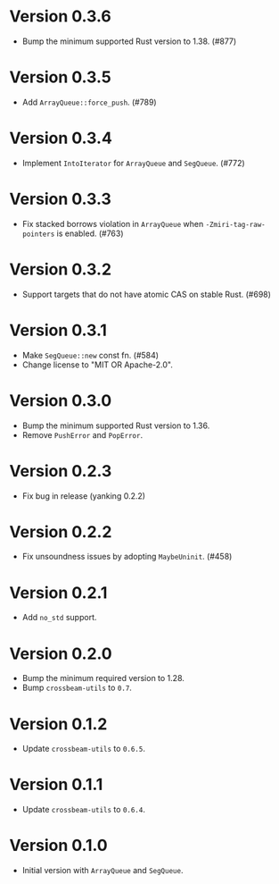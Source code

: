 # Version 0.3.6

- Bump the minimum supported Rust version to 1.38. (#877)

# Version 0.3.5

- Add `ArrayQueue::force_push`. (#789)

# Version 0.3.4

- Implement `IntoIterator` for `ArrayQueue` and `SegQueue`. (#772)

# Version 0.3.3

- Fix stacked borrows violation in `ArrayQueue` when `-Zmiri-tag-raw-pointers` is enabled. (#763)

# Version 0.3.2

- Support targets that do not have atomic CAS on stable Rust. (#698)

# Version 0.3.1

- Make `SegQueue::new` const fn. (#584)
- Change license to "MIT OR Apache-2.0".

# Version 0.3.0

- Bump the minimum supported Rust version to 1.36.
- Remove `PushError` and `PopError`.

# Version 0.2.3

- Fix bug in release (yanking 0.2.2)

# Version 0.2.2

- Fix unsoundness issues by adopting `MaybeUninit`. (#458)

# Version 0.2.1

- Add `no_std` support.

# Version 0.2.0

- Bump the minimum required version to 1.28.
- Bump `crossbeam-utils` to `0.7`.

# Version 0.1.2

- Update `crossbeam-utils` to `0.6.5`.

# Version 0.1.1

- Update `crossbeam-utils` to `0.6.4`.

# Version 0.1.0

- Initial version with `ArrayQueue` and `SegQueue`.
